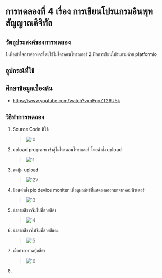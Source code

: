 # การทดลองที่ 4 เรื่อง การเขียนโปรแกรมอินพุทสัญญาณดิจิทัล

## วัตถุประสงค์ของการทดลอง
  1.เพื่อเข้าใจการต่อวงจรโดยใช้ไมโครคอนโทรลเลอร์
  2.ฝึกการเขียนโปรแกรมด้วย platformio

## อุปกรณ์ที่ใช้


## ศึกษาข้อมูลเบื้องต้น
   * https://www.youtube.com/watch?v=nFqoZT26U5k

## วิธีทำการทดลอง
   1. Source Code ทีใช้
      > ![10](https://user-images.githubusercontent.com/80879116/112173339-0d9e7100-8c28-11eb-9cf9-8e426ba4ff6d.png)
   
   2. upload program เข้าสู่ไมโครคอนโทรลเลอร์ โดยคำสั่ง upload
      > ![11](https://user-images.githubusercontent.com/80879116/112178743-99b29780-8c2c-11eb-9479-62220c435f8f.png)
    
   3. กดปุ่ม upload
      > ![12V](https://user-images.githubusercontent.com/80879116/112179094-f4e48a00-8c2c-11eb-871c-c8da51541065.png)
   
   4. ป้อนคำสั่ง pio device moniter เพื่อดูผลลัพธ์ที่แสดงผลออกมาจากคอมพิวเตอร์
      > ![13](https://user-images.githubusercontent.com/80879116/112179856-9ec41680-8c2d-11eb-9904-8e426f9d81c8.png)
    
   5. นำสายสีขาวจิ้มไปที่สายสีดำ
      > ![14](https://user-images.githubusercontent.com/80879116/112180344-0ed29c80-8c2e-11eb-8af8-68b4be720daa.png)
   
   6. นำสายสีขาวไปจิ้มที่สายสีแดง
      > ![15](https://user-images.githubusercontent.com/80879116/112180856-81437c80-8c2e-11eb-867d-02ba2ecac559.png)
   
   7. เมื่อทำการกดปุ่มสีดำ
      > ![16](https://user-images.githubusercontent.com/80879116/112181251-d7182480-8c2e-11eb-958b-1ef5045d1004.png)
    
   8. 
